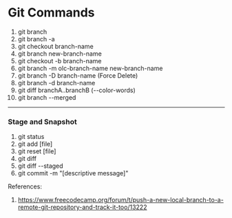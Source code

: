 # Git Commands

1. git branch
2. git branch -a 
3. git checkout branch-name
4. git branch new-branch-name
5. git checkout -b branch-name
6. git branch -m olc-branch-name new-branch-name
7. git branch -D branch-name (Force Delete)
8. git branch -d branch-name
9. git diff branchA..branchB (--color-words)
10. git branch --merged



---

### Stage and Snapshot

1. git status
2. git add [file]
3. git reset [file]
4. git diff
5. git diff --staged 
6. git commit -m "[descriptive message]"



References:

1. https://www.freecodecamp.org/forum/t/push-a-new-local-branch-to-a-remote-git-repository-and-track-it-too/13222